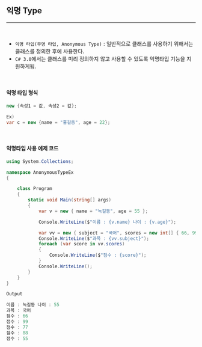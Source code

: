 ## 익명 Type
-----

<br />

- `익명 타입(무명 타입, Anonymous Type)` : 일반적으로 클래스를 사용하기 위해서는 클래스를 정의한 후에 사용한다.
- `C# 3.0`에서는 클래스를 미리 정의하지 않고 사용할 수 있도록 익명타입 기능을 지원하게됨.

<br />

#### 익명 타입 형식

```csharp
new {속성1 = 값, 속성2 = 값};

Ex)
var c = new {name = "홍길동", age = 22};
```

<br />

#### 익명타입 사용 예제 코드

```csharp
using System.Collections;

namespace AnonymousTypeEx
{

    class Program
    {
        static void Main(string[] args)
        {
            var v = new { name = "녹길동", age = 55 };

            Console.WriteLine($"이름 : {v.name} 나이 : {v.age}");

            var vv = new { subject = "국어", scores = new int[] { 66, 99, 77, 88, 55 } };
            Console.WriteLine($"과목 : {vv.subject}");
            foreach (var score in vv.scores) 
            {
                Console.WriteLine($"점수 : {score}");
            }
            Console.WriteLine();
        }
    }
}
```
```java
Output

이름 : 녹길동 나이 : 55
과목 : 국어
점수 : 66
점수 : 99
점수 : 77
점수 : 88
점수 : 55
```